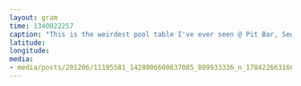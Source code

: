 ```yaml
---
layout: gram
time: 1340022257
caption: "This is the weirdest pool table I've ever seen @ Pit Bar, Seward, AK"
latitude: 
longitude: 
media:
- media/posts/201206/11195581_1428006600837085_809933336_n_17842266316000351.jpg
---
```

